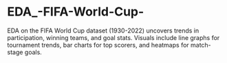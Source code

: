 # EDA_-FIFA-World-Cup-
EDA on the FIFA World Cup dataset (1930-2022) uncovers trends in participation, winning teams, and goal stats. Visuals include line graphs for tournament trends, bar charts for top scorers, and heatmaps for match-stage goals.
